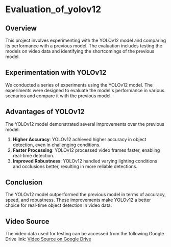 # Evaluation_of_yolov12

## Overview
This project involves experimenting with the YOLOv12 model and comparing its performance with a previous model. The evaluation includes testing the models on video data and identifying the shortcomings of the previous model.

## Experimentation with YOLOv12
We conducted a series of experiments using the YOLOv12 model. The experiments were designed to evaluate the model's performance in various scenarios and compare it with the previous model.

## Advantages of YOLOv12
The YOLOv12 model demonstrated several improvements over the previous model:
1. **Higher Accuracy**: YOLOv12 achieved higher accuracy in object detection, even in challenging conditions.
2. **Faster Processing**: YOLOv12 processed video frames faster, enabling real-time detection.
3. **Improved Robustness**: YOLOv12 handled varying lighting conditions and occlusions better, resulting in more reliable detections.

## Conclusion
The YOLOv12 model outperformed the previous model in terms of accuracy, speed, and robustness. These improvements make YOLOv12 a better choice for real-time object detection in video data.

## Video Source
The video data used for testing can be accessed from the following Google Drive link:
[Video Source on Google Drive](https://drive.google.com/file/d/1GTcUEy3Tg3rHbcVGEz23y53xOZnWBWIQ/view)
